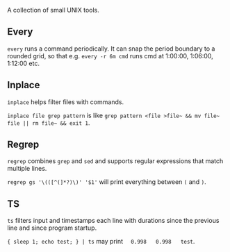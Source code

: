 A collection of small UNIX tools.

## Every

`every` runs a command periodically. It can snap the period boundary to a rounded grid, so that e.g. `every -r 6m cmd` runs cmd at 1:00:00, 1:06:00, 1:12:00 etc.

## Inplace

`inplace` helps filter files with commands.

`inplace file grep pattern` is like `grep pattern <file >file~ && mv file~ file || rm file~ && exit 1`.

## Regrep

`regrep` combines `grep` and `sed` and supports regular expressions that match multiple lines.

`regrep gs '\(([^(]*?)\)' '$1'` will print everything between `(` and `)`.

## TS

`ts` filters input and timestamps each line with durations since the previous line and since program startup.

`{ sleep 1; echo test; } | ts` may print `  0.998   0.998   test`.
